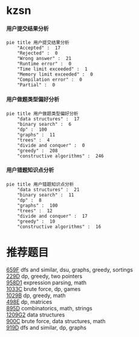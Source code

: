 # kzsn

<!-- tabs:start -->



#### **用户提交结果分析**

```mermaid
pie title 用户提交结果分析
    "Accepted" :  17
    "Rejected" :  0
    "Wrong answer" :  21
    "Runtime error" :  0
    "Time limit exceeded" :  1
    "Memory limit exceeded" :  0
    "Compilation error" :  0
    "Partial" :  0
```

#### **用户做题类型偏好分析**

```mermaid
pie title 用户做题类型偏好分析
    "data structures" :  17
    "binary search" :  6
    "dp" :  100
    "graphs" :  11
    "trees" :  4
    "divide and conquer" :  0
    "greedy" :  208
    "constructive algorithms" :  246
```
#### **用户错题知识点分析**

```mermaid
pie title 用户错题知识点分析
    "data structures" :  21
    "binary search" :  11
    "dp" :  8
    "graphs" :  100
    "trees" :  12
    "divide and conquer" :  17
    "greedy" :  10
    "constructive algorithms" :  16
```



<!-- tabs:end -->
# 推荐题目
[659F](https://codeforces.com/contest/659/problem/F)		dfs and similar,
                        dsu,
                        graphs,
                        greedy,
                        sortings		  
[229D](https://codeforces.com/contest/229/problem/D)		dp,
                        greedy,
                        two pointers		  
[958D1](https://codeforces.com/contest/958D/problem/1)		expression parsing,
                        math		  
[1033C](https://codeforces.com/contest/1033/problem/C)		brute force,
                        dp,
                        games		  
[1029B](https://codeforces.com/contest/1029/problem/B)		dp,
                        greedy,
                        math		  
[498E](https://codeforces.com/contest/498/problem/E)		dp,
                        matrices		  
[895D](https://codeforces.com/contest/895/problem/D)		combinatorics,
                        math,
                        strings		  
[1209G2](https://codeforces.com/contest/1209G/problem/2)		data structures		  
[900C](https://codeforces.com/contest/900/problem/C)		brute force,
                        data structures,
                        math		  
[919D](https://codeforces.com/contest/919/problem/D)		dfs and similar,
                        dp,
                        graphs		  

